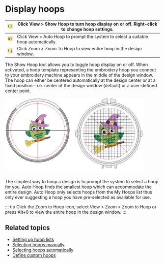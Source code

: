 # Display hoops

| ![ShowHoop.png](assets/ShowHoop.png)     | Click View > Show Hoop to turn hoop display on or off. Right-click to change hoop settings. |
| ---------------------------------------- | ------------------------------------------------------------------------------------------- |
| ![AutoHoop.png](assets/AutoHoop.png)     | Click View > Auto Hoop to prompt the system to select a suitable hoop automatically.        |
| ![ZoomToHoop.png](assets/ZoomToHoop.png) | Click Zoom > Zoom To Hoop to view entire hoop in the design window.                         |

The Show Hoop tool allows you to toggle hoop display on or off. When activated, a hoop template representing the embroidery hoop you connect to your embroidery machine appears in the middle of the design window. The hoop can either be centered automatically at the design center or at a fixed position – i.e. center of the design window (default) or a user-defined center point.

![summary_-_designs00154.png](assets/summary_-_designs00154.png)

The simplest way to hoop a design is to prompt the system to select a hoop for you. Auto Hoop finds the smallest hoop which can accommodate the entire design. Auto Hoop only selects hoops from the My Hoops list thus only ever suggesting a hoop you have pre-selected as available for use.

::: tip
Click the Zoom to Hoop icon, select View > Zoom > Zoom to Hoop or press Alt+0 to view the entire hoop in the design window.
:::

## Related topics

- [Setting up hoop lists](../../Production/hoops/Setting_up_hoop_lists)
- [Selecting hoops manually](../../Production/hoops/Selecting_hoops_manually)
- [Selecting hoops automatically](../../Production/hoops/Selecting_hoops_automatically)
- [Define custom hoops](../../Production/hoops/Define_custom_hoops)
